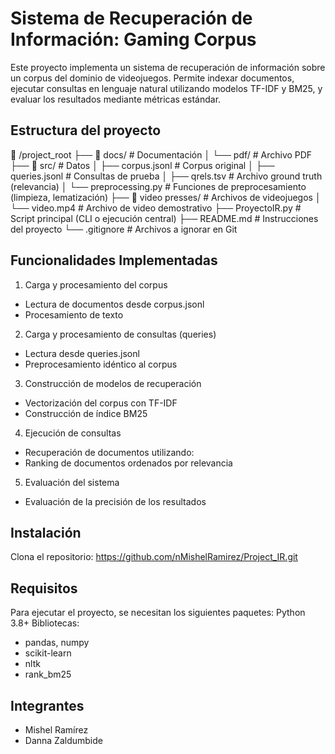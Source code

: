 # Sistema de Recuperación de Información: Gaming Corpus

Este proyecto implementa un sistema de recuperación de información sobre un corpus del dominio de videojuegos. Permite indexar documentos, ejecutar consultas en lenguaje natural utilizando modelos TF-IDF y BM25, y evaluar los resultados mediante métricas estándar.

## Estructura del proyecto

📁 /project_root
├── 📁 docs/                  # Documentación
│   └── pdf/                 # Archivo PDF
├── 📁 src/                   # Datos
│   ├── corpus.jsonl         # Corpus original
│   ├── queries.jsonl        # Consultas de prueba
│   ├── qrels.tsv            # Archivo ground truth (relevancia)
│   └── preprocessing.py     # Funciones de preprocesamiento (limpieza, lematización)
├── 📁 video presses/         # Archivos de videojuegos
│   └── video.mp4            # Archivo de video demostrativo
├── ProyectoIR.py            # Script principal (CLI o ejecución central)
├── README.md                # Instrucciones del proyecto
└── .gitignore               # Archivos a ignorar en Git



## Funcionalidades Implementadas
1. Carga y procesamiento del corpus
- Lectura de documentos desde corpus.jsonl
- Procesamiento de texto

2. Carga y procesamiento de consultas (queries)
- Lectura desde queries.jsonl
- Preprocesamiento idéntico al corpus

3. Construcción de modelos de recuperación
- Vectorización del corpus con TF-IDF
- Construcción de índice BM25 

4. Ejecución de consultas
- Recuperación de documentos utilizando:
- Ranking de documentos ordenados por relevancia

5. Evaluación del sistema
- Evaluación de la precisión de los resultados

## Instalación
Clona el repositorio:
https://github.com/nMishelRamirez/Project_IR.git


## Requisitos
Para ejecutar el proyecto, se necesitan los siguientes paquetes:
Python 3.8+
Bibliotecas:
- pandas, numpy
- scikit-learn
- nltk
- rank_bm25


## Integrantes
- Mishel Ramírez
- Danna Zaldumbide 